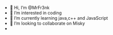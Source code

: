- 👋 Hi, I’m @MrFr3nk
- 👀 I’m interested in coding 
- 🌱 I’m currently learning java,c++ and JavaScript 
- 💞️ I’m looking to collaborate on Misky
- 

<!---
MrFr3nk/MrFr3nk is a ✨ special ✨ repository because its `README.md` (this file) appears on your GitHub profile.
You can click the Preview link to take a look at your changes.
--->
